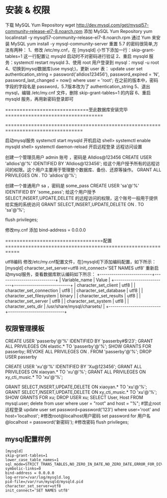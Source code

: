 # 安装 & 权限

下载 MySQL Yum Repository
wget http://dev.mysql.com/get/mysql57-community-release-el7-8.noarch.rpm
添加 MySQL Yum Repository
yum localinstall -y mysql57-community-release-el7-8.noarch.rpm
 通过 Yum 来安装 MySQL
yum install -y mysql-community-server
重置 5.7 的密码很简单,方法有两种：
1、修改 /etc/my.cnf，在 [mysqld] 小节下添加一行：skip-grant-tables=1
这一行配置让 mysqld 启动时不对密码进行验证
2、重启 mysqld 服务：systemctl restart mysqld
3、使用 root 用户登录到 mysql：mysql -u root 
4、切换到mysql数据库(use mysql;)，更新 user 表：
update user set authentication_string = password('alldios123456'), password_expired = 'N', password_last_changed = now() where user = 'root';
在之前的版本中，密码字段的字段名是 password，5.7版本改为了 authentication_string
5、退出 mysql，编辑 /etc/my.cnf 文件，删除 skip-grant-tables=1 的内容
6、重启 mysqld 服务，再用新密码登录即可

=============================至此数据库安装完毕==================================

=================================================================================

启动mysql服务
systemctl start mysqld
开机启动
shell> systemctl enable mysqld
shell> systemctl daemon-reload
开启远程登录 远程访问设置

创建一个管理员用户 admin 账号 ，密码是 Alldios@123456
CREATE USER 'alldios'@'%' IDENTIFIED BY 'Alldios@123456';
给这个用户授予所有的远程访问的权限。这个用户主要用于管理整个数据库、备份、还原等操作。
GRANT  ALL PRIVILEGES  ON *.* TO 'alldios'@'%';

创建一个普通用户 sa ，密码是 some_pass
CREATE USER 'sa'@'%' IDENTIFIED BY 'some_pass';
给这个用户授予 SELECT,INSERT,UPDATE,DELETE 的远程访问的权限，这个账号一般用于提供给实施的系统访问
GRANT SELECT,INSERT,UPDATE,DELETE  ON *.* TO 'sa'@'%';

flush privileges;

修改my.cnf 添加 bind-address = 0.0.0.0  

==================================配置===========================================================

utf8编码  修改/etc/my.cnf配置文件，在[mysqld]下添加编码配置，如下所示：
[mysqld]
character_set_server=utf8
init_connect='SET NAMES utf8'
重新启动mysql服务，查看数据库默认编码如下所示：
+--------------------------+----------------------------+
| Variable_name            | Value                      |
+--------------------------+----------------------------+
| character_set_client     | utf8                       |
| character_set_connection | utf8                       |
| character_set_database   | utf8                       |
| character_set_filesystem | binary                     |
| character_set_results    | utf8                       |
| character_set_server     | utf8                       |
| character_set_system     | utf8                       |
| character_sets_dir       | /usr/share/mysql/charsets/ |
+--------------------------+----------------------------+

## 权限管理模板
CREATE USER 'passerby'@'%' IDENTIFIED BY 'passerby#$!23';
GRANT  ALL PRIVILEGES  ON elastic.* TO 'passerby'@'%';
SHOW GRANTS FOR passerby;
REVOKE ALL PRIVILEGES ON *.* FROM 'passerby'@'%'; 
DROP USER passerby

CREATE USER 'xu'@'%' IDENTIFIED BY 'Xu@123456';
GRANT  ALL PRIVILEGES  ON xiaoyan.* TO 'xu'@'%';
GRANT  ALL PRIVILEGES  ON xy_cti_music.* TO 'xu'@'%';

GRANT SELECT,INSERT,UPDATE,DELETE  ON xiaoyan.* TO 'xu'@'%';
GRANT SELECT,INSERT,UPDATE,DELETE  ON xy_cti_music.* TO 'xu'@'%';
SHOW GRANTS FOR xu;
DROP USER xu;
SELECT User, Host FROM mysql.user;
delete from user where user = "root" and host = "%";     #禁止root远程登录
update user set password=password('123') where user='root' and host='localhost';    #修改root@localhost用户密码 
set password for 用户名@localhost = password('新密码');    #修改密码
flush privileges; 


## mysql配置样例
```
[mysqld]
skip-grant-tables=1
lower_case_table_names=1
sql_mode=STRICT_TRANS_TABLES,NO_ZERO_IN_DATE,NO_ZERO_DATE,ERROR_FOR_DIVISION_BY_ZERO,NO_AUTO_CREATE_USER,NO_ENGINE_SUBSTITUTION
symbolic-links=0
bind-address = 0.0.0.0
log-error=/var/log/mysqld.log
pid-file=/var/run/mysqld/mysqld.pid
character_set_server=utf8
init_connect='SET NAMES utf8'
```